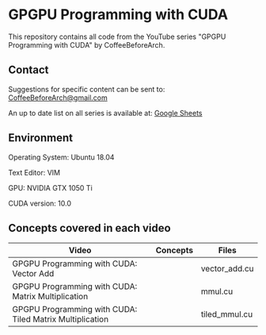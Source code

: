 # GPGPU Programming with CUDA
This repository contains all code from the YouTube series "GPGPU Programming with CUDA" by CoffeeBeforeArch.

## Contact

Suggestions for specific content can be sent to: CoffeeBeforeArch@gmail.com

An up to date list on all series is available at: <a href="https://docs.google.com/spreadsheets/d/1cV4nuP-ZflfeGUn0Ay0w-ZKJrh9CqDEKvBJqCNMlTxI/edit?usp=sharing">Google Sheets</a>

## Environment 
Operating System: Ubuntu 18.04

Text Editor: VIM

GPU: NVIDIA GTX 1050 Ti

CUDA version: 10.0

## Concepts covered in each video
| Video | Concepts | Files |
| ----- | -------- | ----- |
| <a >GPGPU Programming with CUDA: Vector Add</a> | | <a >vector_add.cu</a> |
| <a >GPGPU Programming with CUDA: Matrix Multiplication</a> | | <a >mmul.cu</a> |
| <a >GPGPU Programming with CUDA: Tiled Matrix Multiplication</a> | | <a >tiled_mmul.cu</a> |
